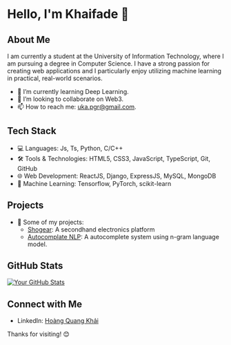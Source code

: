# Hello, I'm Khaifade 👋

## About Me

I am currently a student at the University of Information Technology, where I am pursuing a degree in Computer Science. I have a strong passion for creating web applications and I particularly enjoy utilizing machine learning in practical, real-world scenarios.

- 🌱 I’m currently learning Deep Learning.
- 👯 I’m looking to collaborate on Web3.
- 📫 How to reach me: uka.pgr@gmail.com.

## Tech Stack

- 💻 Languages: Js, Ts, Python, C/C++ 
- 🛠️ Tools & Technologies: HTML5, CSS3, JavaScript, TypeScript, Git, GitHub
- 🌐 Web Development: ReactJS, Django, ExpressJS, MySQL, MongoDB
- 🤖 Machine Learning: Tensorflow, PyTorch, scikit-learn

## Projects

- 🚀 Some of my projects:
  - [Shogear](https://shogear.vercel.app/): A secondhand electronics platform
  - [Autocomplate NLP](https://autocomplete-one.vercel.app/): A autocomplete system using n-gram language model.

## GitHub Stats

[![Your GitHub Stats](https://github-readme-stats.vercel.app/api?username=khaifade&show_icons=true&hide=issues&count_private=true)](https://github.com/khaifade)

## Connect with Me

- LinkedIn: [Hoàng Quang Khải](https://www.linkedin.com/in/khaifade/)


<!--
## Fun Facts

- 😄 Pronouns: [Your Pronouns]
- 🎵 Hobbies: [Your Hobbies]
- 🌍 Fun fact: [Interesting fact about yourself]
-->
Thanks for visiting! 😊
